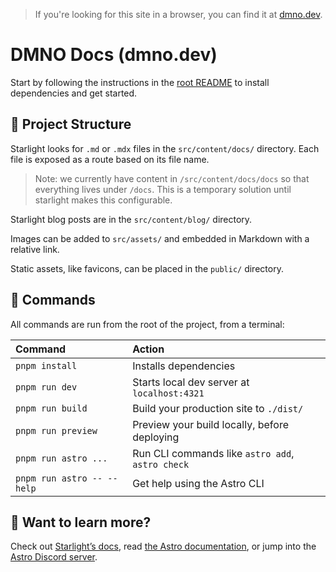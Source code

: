 > If you're looking for this site in a browser, you can find it at [dmno.dev](https://dmno.dev).

# DMNO Docs (dmno.dev)

Start by following the instructions in the [root README](../../README.md) to install dependencies and get started.


## 🚀 Project Structure

Starlight looks for `.md` or `.mdx` files in the `src/content/docs/` directory. Each file is exposed as a route based on its file name.

> Note: we currently have content in `/src/content/docs/docs` so that everything lives under `/docs`. This is a temporary solution until starlight makes this configurable. 

Starlight blog posts are in the `src/content/blog/` directory.

Images can be added to `src/assets/` and embedded in Markdown with a relative link.

Static assets, like favicons, can be placed in the `public/` directory.

## 🧞 Commands

All commands are run from the root of the project, from a terminal:

| Command                   | Action                                           |
| :------------------------ | :----------------------------------------------- |
| `pnpm install`             | Installs dependencies                            |
| `pnpm run dev`             | Starts local dev server at `localhost:4321`      |
| `pnpm run build`           | Build your production site to `./dist/`          |
| `pnpm run preview`         | Preview your build locally, before deploying     |
| `pnpm run astro ...`       | Run CLI commands like `astro add`, `astro check` |
| `pnpm run astro -- --help` | Get help using the Astro CLI                     |

## 👀 Want to learn more?

Check out [Starlight’s docs](https://starlight.astro.build/), read [the Astro documentation](https://docs.astro.build), or jump into the [Astro Discord server](https://astro.build/chat).
